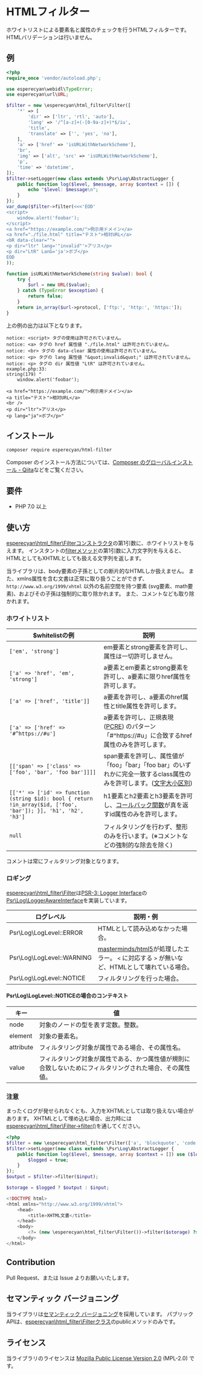HTMLフィルター
================================================================================
ホワイトリストによる要素名と属性のチェックを行うHTMLフィルターです。
HTMLバリデーションは行いません。

例
--------------------------------------------------------------------------------
```php
<?php
require_once 'vendor/autoload.php';

use esperecyan\webidl\TypeError;
use esperecyan\url\URL;

$filter = new \esperecyan\html_filter\Filter([
    '*' => [
        'dir' => ['ltr', 'rtl', 'auto'],
        'lang' => '/^[a-z]+(-[0-9a-z]+)*$/iu',
        'title',
        'translate' => ['', 'yes', 'no'],
    ],
    'a' => ['href' => 'isURLWithNetworkScheme'],
    'br',
    'img' => ['alt', 'src' => 'isURLWithNetworkScheme'],
    'p',
    'time' => 'datetime',
]);
$filter->setLogger(new class extends \Psr\Log\AbstractLogger {
    public function log($level, $message, array $context = []) {
        echo "$level: $message\n";
    }
});
var_dump($filter->filter(<<<'EOD'
<script>
    window.alert('foobar');
</script>
<a href="https://example.com/">例示用ドメイン</a>
<a href="./file.html" title="テスト">相対URL</a>
<bR data-clear="">
<p dir="ltr" lang='"invalid"'>アリス</p>
<p dir="LtR" LanG='ja'>ボブ</p>
EOD
));

function isURLWithNetworkScheme(string $value): bool {
    try {
        $url = new URL($value);
    } catch (TypeError $exception) {
        return false;
    }
    return in_array($url->protocol, ['ftp:', 'http:', 'https:']);
}

```

上の例の出力は以下となります。

```plain
notice: <script> タグの使用は許可されていません。
notice: <a> タグの href 属性値 "./file.html" は許可されていません。
notice: <br> タグの data-clear 属性の使用は許可されていません。
notice: <p> タグの lang 属性値 "&quot;invalid&quot;" は許可されていません。
notice: <p> タグの dir 属性値 "LtR" は許可されていません。
example.php:33:
string(179) "
    window.alert('foobar');

<a href="https://example.com/">例示用ドメイン</a>
<a title="テスト">相対URL</a>
<br />
<p dir="ltr">アリス</p>
<p lang="ja">ボブ</p>"
```

インストール
--------------------------------------------------------------------------------
```sh
composer require esperecyan/html-filter
```

Composer のインストール方法については、[Composer のグローバルインストール - Qiita]などをご覧ください。

[Composer のグローバルインストール - Qiita]: http://qiita.com/100/items/a1d73544c70fbfa7a643 "Composer は PEAR、および Pyrus に代わる新しい PHP ライブラリ管理システムです。"

要件
--------------------------------------------------------------------------------
* PHP 7.0 以上

使い方
--------------------------------------------------------------------------------
[esperecyan\\html_filter\\Filterコンストラクタ]の第1引数に、ホワイトリストを与えます。
インスタントの[filterメソッド]の第1引数に入力文字列を与えると、HTMLとしてもXHTMLとしても扱える文字列を返します。

当ライブラリは、body要素の子孫としての断片的なHTMLしか扱えません。
また、xmlns属性を含む文書は正常に取り扱うことができず、
`http://www.w3.org/1999/xhtml` 以外の名前空間を持つ要素 (svg要素、math要素)、およびその子孫は強制的に取り除かれます。
また、コメントなども取り除かれます。

[esperecyan\\html_filter\\Filterコンストラクタ]: ./src/Filter.php#L38-L119
[filterメソッド]: ./src/Filter.php#L292-337

### ホワイトリスト
| $whitelistの例                                         | 説明                                                                 |
|--------------------------------------------------------|----------------------------------------------------------------------|
| `['em', 'strong']`                                     | em要素とstrong要素を許可し、属性は一切許可しません。                 |
| `['a' => 'href', 'em', 'strong']`                      | a要素とem要素とstrong要素を許可し、a要素に限りhref属性を許可します。 |
| `['a' => ['href', 'title']]`                           | a要素を許可し、a要素のhref属性とtitle属性を許可します。              |
| `['a' => ['href' => '#^https://#u']`                   | a要素を許可し、正規表現 ([PCRE]) のパターン「#^https://#u」に合致するhref属性のみを許可します。                        |
| `[['span' => ['class' => ['foo', 'bar', 'foo bar']]]]` | span要素を許可し、属性値が「foo」「bar」「foo bar」のいずれかに完全一致するclass属性のみを許可します。([文字大小区別]) |
| `[['*' => ['id' => function (string $id): bool { return !in_array($id, ['foo', 'bar']); }], 'h1', 'h2', 'h3']` | h1要素とh2要素とh3要素を許可し、[コールバック関数]が真を返すid属性のみを許可します。 |
| `null`                                                 | フィルタリングを行わず、整形のみを行います。(※コメントなどの強制的な除去を除く)                                       |

コメントは常にフィルタリング対象となります。

[PCRE]: http://jp2.php.net/manual/book.pcre "正規表現 (Perl 互換)"
[文字大小区別]: http://www.hcn.zaq.ne.jp/___/WEB/DOM4-ja.html#case-sensitive
[コールバック関数]: http://jp2.php.net/manual/language.types.callable

### ロギング
[esperecyan\\html_filter\\Filter]は[PSR-3: Logger Interface]の[Psr\Log\LoggerAwareInterface]を実装しています。

| ログレベル                | 説明・例                                                                                        |
|---------------------------|-------------------------------------------------------------------------------------------------|
| Psr\Log\LogLevel::ERROR   | HTMLとして読み込めなかった場合。                                                                |
| Psr\Log\LogLevel::WARNING | [masterminds/html5]が処理したエラー。 `<` に対応する `>` が無いなど、HTMLとして壊れている場合。 |
| Psr\Log\LogLevel::NOTICE  | フィルタリングを行った場合。                                                                    |

[esperecyan\\html_filter\\Filter]: ./src/Filter.php
[PSR-3: Logger Interface]: http://guttally.net/psr/psr-3/ "この文書では，ロギングライブラリのための共通インタフェースについて記述します。"
[Psr\Log\LoggerAwareInterface]: https://github.com/php-fig/log/blob/master/Psr/Log/LoggerAwareInterface.php
[masterminds/html5]: https://github.com/Masterminds/html5-php "The need for an HTML5 parser in PHP is clear. This project initially began with the seemingly abandoned html5lib project original source. But after some initial refactoring work, we began a new parser."

#### Psr\Log\LogLevel::NOTICEの場合のコンテキスト
| キー      | 値                                                                                                       |
|-----------|----------------------------------------------------------------------------------------------------------|
| node      | 対象のノードの型を表す定数。整数。                                                                       |
| element   | 対象の要素名。                                                                                           |
| attribute | フィルタリング対象が属性である場合、その属性名。                                                         |
| value     | フィルタリング対象が属性である、かつ属性値が規則に合致しないためにフィルタリングされた場合、その属性値。 |

### 注意
まったくログが発せられなくとも、入力をXHTMLとしては取り扱えない場合があります。
XHTMLとして埋め込む場合、出力時には[esperecyan\\html_filter\\Filter->filter()]を通してください。


```php
<?php
$filter = new \esperecyan\html_filter\Filter(['a', 'blockquote', 'code', 'h1', 'h2', 'pre']);
$filter->setLogger(new class extends \Psr\Log\AbstractLogger {
    public function log($level, $message, array $context = []) use ($logged) {
        $logged = true;
    }
});
$output = $filter->filter($input);

$storage = $logged ? $output : $input;
```

```php
<!DOCTYPE html>
<html xmlns="http://www.w3.org/1999/xhtml">
    <head>
        <title>XHTML文書</title>
    </head>
    <body>
        <?= (new \esperecyan\html_filter\Filter())->filter($storage) ?>
    </body>
</html>
```

[esperecyan\\html_filter\\Filter->filter()]: ./src/Filter.php#L292-337

Contribution
--------------------------------------------------------------------------------
Pull Request、または Issue よりお願いいたします。

セマンティック バージョニング
--------------------------------------------------------------------------------
当ライブラリは[セマンティック バージョニング]を採用しています。
パブリックAPIは、[esperecyan\\html_filter\\Filterクラス]のpublicメソッドのみです。

[セマンティック バージョニング]: http://semver.org/lang/ja/
[当ライブラリのドキュメント]: https://esperecyan.github.io/html-filter
[esperecyan\\html_filter\\Filterクラス]: ./src/Filter.php

ライセンス
----------
当ライブラリのライセンスは [Mozilla Public License Version 2.0] \(MPL-2.0) です。

[Mozilla Public License Version 2.0]: https://www.mozilla.org/MPL/2.0/
